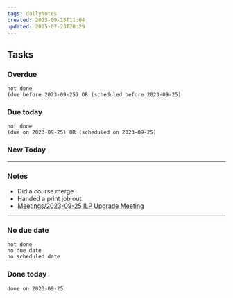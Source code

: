 ```yaml
---
tags: dailyNotes
created: 2023-09-25T11:04
updated: 2025-07-23T20:29
---
```

## Tasks
### Overdue
```tasks
not done
(due before 2023-09-25) OR (scheduled before 2023-09-25)
```

### Due today
```tasks
not done
(due on 2023-09-25) OR (scheduled on 2023-09-25)
```

### New Today

----
### Notes
- Did a course merge
- Handed a print job out
- [Meetings/2023-09-25 ILP Upgrade Meeting](../Meetings/2023-09-25%20ILP%20Upgrade%20Meeting.md)
----
### No due date
```tasks
not done
no due date
no scheduled date
```

### Done today
```tasks
done on 2023-09-25
```
